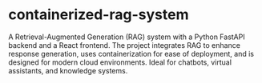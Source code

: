 # containerized-rag-system
A Retrieval-Augmented Generation (RAG) system with a Python FastAPI backend and a React frontend. The project integrates RAG to enhance response generation, uses containerization for ease of deployment, and is designed for modern cloud environments. Ideal for chatbots, virtual assistants, and knowledge systems.
